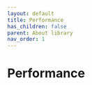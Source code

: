 ```yaml
---
layout: default
title: Performance
has_children: false
parent: About library
nav_order: 1
---
```


# Performance